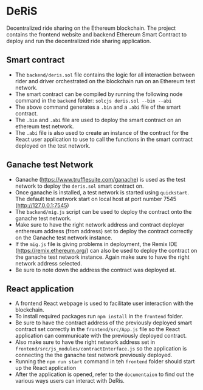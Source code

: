 # DeRiS
Decentralized ride sharing on the Ethereum blockchain.
The project contains the frontend website and backend Ethereum Smart Contract to deploy and run the decentralized ride sharing application.

## Smart contract
* The `backend/deris.sol` file contains the logic for all interaction between rider and driver orchestrated on the blockchain run on an Ethereum test network. 
* The smart contract can be compiled by running the following node command in the `backend` folder: `solcjs deris.sol --bin --abi`
* The above command generates a `.bin` and a `.abi` file of the smart contract.
* The `.bin` and `.abi` file are used to deploy the smart contract on an ethereum test network. 
* The `.abi` file is also used to create an instance of the contract for the React user application to use to call the functions in the smart contract deployed on the test network.

## Ganache test Network
* Ganache (https://www.trufflesuite.com/ganache) is used as the test network to deploy the `deris.sol` smart contract on.
* Once ganache is installed, a test network is started using `quickstart`. The default test network start on local host at port number 7545 (http://127.0.0.1:7545)
* The `backend/mig.js` script can be used to deploy the contract onto the ganache test network.
* Make sure to have the right network address and contract deployer enthereum address (from address) set to deploy the contract correctly on the Ganache test network instance.
* If the `mig.js` file is giving problems in deployment, the Remix IDE (https://remix.ethereum.org/) can also be used to deploy the contract on the ganache test network instance. Again make sure to have the right network address selected. 
* Be sure to note down the address the contract was deployed at.

## React application
* A frontend React webpage is used to facilitate user interaction with the blockchain. 
* To install required packages run `npm install` in the `frontend` folder.
* Be sure to have the contract address of the previously deployed smart contract set correctly in the `frontend/src/App.js` file so the React application can communicate with the previously deployed contract. 
* Also make sure to have the right network address set in `frontend/src/js_modules/contractInterface.js` so the application is connecting the the ganache test network previously deployed.
* Running the `npm run start` command in teh `frontend` folder should start up the React application
* After the application is opened, refer to the `documentaion` to find out the various ways users can interact with DeRis.



